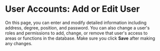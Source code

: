 # User Accounts: Add or Edit User

On this page, you can enter and modify detailed information including address, degree, position, and password. You can also change a user's roles and permissions to add, change, or remove that user's access to areas or functions in the database. Make sure you click **Save** after making any changes.
